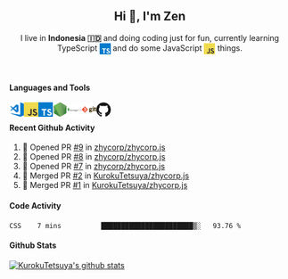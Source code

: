 <h2 align="center"> Hi 👋, I'm Zen</h2>
<p align="center">I live in <b>Indonesia 🇮🇩</b> and doing coding just for fun, currently learning TypeScript <img align="center" alt="Typescript" width="20px" src="https://raw.githubusercontent.com/github/explore/78df643247d429f6cc873026c0622819ad797942/topics/typescript/typescript.png" /> and do some JavaScript <img align="center" alt="JavaScript" width="20px" src="https://raw.githubusercontent.com/github/explore/80688e429a7d4ef2fca1e82350fe8e3517d3494d/topics/javascript/javascript.png" /> things.</p>

<br />

#### Languages and Tools

<img align="left" alt="Visual Studio Code" width="26px" src="https://raw.githubusercontent.com/github/explore/80688e429a7d4ef2fca1e82350fe8e3517d3494d/topics/visual-studio-code/visual-studio-code.png" />
<img align="left" alt="JavaScript" width="26px" src="https://raw.githubusercontent.com/github/explore/80688e429a7d4ef2fca1e82350fe8e3517d3494d/topics/javascript/javascript.png" />
<img align="left" alt="Typescript" width="26px" src="https://raw.githubusercontent.com/github/explore/78df643247d429f6cc873026c0622819ad797942/topics/typescript/typescript.png" /><img align="left" alt="Node.js" width="26px" src="https://raw.githubusercontent.com/github/explore/80688e429a7d4ef2fca1e82350fe8e3517d3494d/topics/nodejs/nodejs.png" />
<img align="left" alt="MongoDB" width="26px" src="https://raw.githubusercontent.com/github/explore/80688e429a7d4ef2fca1e82350fe8e3517d3494d/topics/mongodb/mongodb.png" />
<img align="left" alt="Git" width="26px" src="https://raw.githubusercontent.com/github/explore/80688e429a7d4ef2fca1e82350fe8e3517d3494d/topics/git/git.png" />
<img align="left" alt="GitHub" width="26px" src="https://raw.githubusercontent.com/github/explore/78df643247d429f6cc873026c0622819ad797942/topics/github/github.png" />


<br/>

#### Recent Github Activity

<!--START_SECTION:activity-->
1. 💪 Opened PR [#9](https://github.com//zhycorp/zhycorp.js/pull/9) in [zhycorp/zhycorp.js](https://github.com//zhycorp/zhycorp.js)
2. 💪 Opened PR [#8](https://github.com//zhycorp/zhycorp.js/pull/8) in [zhycorp/zhycorp.js](https://github.com//zhycorp/zhycorp.js)
3. 💪 Opened PR [#7](https://github.com//zhycorp/zhycorp.js/pull/7) in [zhycorp/zhycorp.js](https://github.com//zhycorp/zhycorp.js)
4. 🎉 Merged PR [#2](https://github.com//KurokuTetsuya/zhycorp.js/pull/2) in [KurokuTetsuya/zhycorp.js](https://github.com//KurokuTetsuya/zhycorp.js)
5. 🎉 Merged PR [#1](https://github.com//KurokuTetsuya/zhycorp.js/pull/1) in [KurokuTetsuya/zhycorp.js](https://github.com//KurokuTetsuya/zhycorp.js)
<!--END_SECTION:activity-->


#### Code Activity

<!--START_SECTION:waka-->
```text
CSS    7 mins          ███████████████████████▒░   93.76 % 
```
<!--END_SECTION:waka-->

#### Github Stats

[![KurokuTetsuya's github stats](https://github-readme-stats.vercel.app/api?username=kurokutetsuya&show_icons=true&count_private=true&include_all_commits=true&hide_title=true)](https://github.com/anuraghazra/github-readme-stats)
